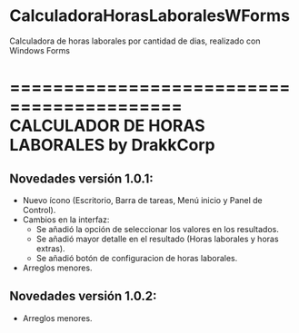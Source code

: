 # CalculadoraHorasLaboralesWForms
Calculadora de horas laborales por cantidad de dias, realizado con Windows Forms

==========================================
CALCULADOR DE HORAS LABORALES by DrakkCorp
==========================================

## Novedades versión 1.0.1:
- Nuevo ícono (Escritorio, Barra de tareas, Menú inicio y Panel de Control).
- Cambios en la interfaz:
  - Se añadió la opción de seleccionar los valores en los resultados.
  - Se añadió mayor detalle en el resultado (Horas laborales y horas extras).
  - Se añadió botón de configuracion de horas laborales.
- Arreglos menores.

## Novedades versión 1.0.2:
- Arreglos menores.
